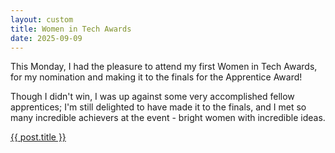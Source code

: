 ```yaml
---
layout: custom
title: Women in Tech Awards
date: 2025-09-09
---
```

<p>This Monday, I had the pleasure to attend my first Women in Tech Awards, for my nomination and making it to the finals for the Apprentice Award!
</p>

<p>Though I didn't win, I was up against some very accomplished fellow apprentices; I'm still delighted to have made it to the finals, and I met so many incredible achievers at the event - bright women with incredible ideas.</p>

<a href="{{ post.url }}">{{ post.title }}</a>
